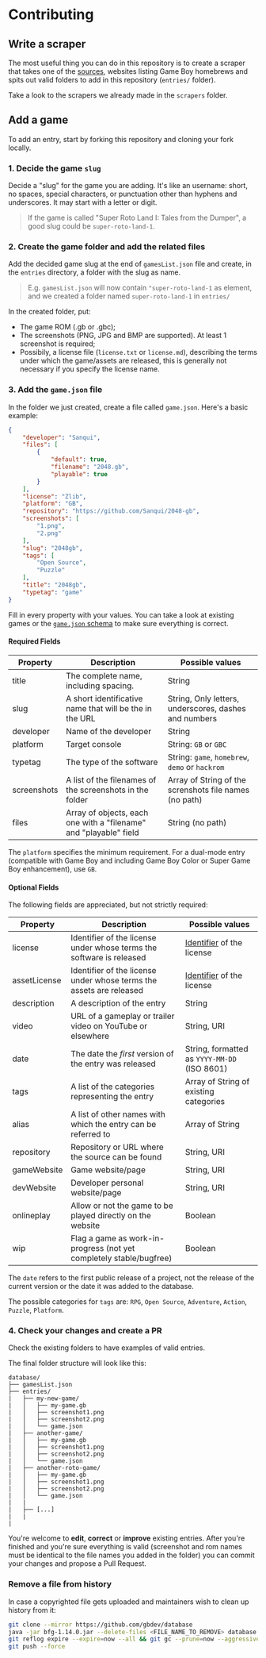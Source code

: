 # Contributing

## Write a scraper

The most useful thing you can do in this repository is to create a scraper that takes one of the [sources](https://github.com/gbdev/database/issues?q=is%3Aissue+is%3Aopen+label%3Asource), websites listing Game Boy homebrews and spits out valid folders to add in this repository (`entries/` folder).

Take a look to the scrapers we already made in the `scrapers` folder.

## Add a game

To add an entry, start by forking this repository and cloning your fork locally.

### 1. Decide the game `slug` 

Decide a "slug" for the game you are adding. It's like an username: short, no spaces, special characters, or punctuation other than hyphens and underscores. It may start with a letter or digit.

> If the game is called "Super Roto Land I: Tales from the Dumper", a good slug could be `super-roto-land-1`.

### 2. Create the game folder and add the related files 

Add the decided game slug at the end of `gamesList.json` file and create, in the `entries` directory, a folder with the slug as name.

> E.g. `gamesList.json` will now contain `"super-roto-land-1` as element, and we created a folder named `super-roto-land-1` in `entries/`

In the created folder, put:

- The game ROM (.gb or .gbc);
- The screenshots (PNG, JPG and BMP are supported). At least 1 screenshot is required;
- Possibily, a license file (`license.txt` or `license.md`), describing the terms under which the game/assets are released, this is generally not necessary if you specify the license name.

### 3. Add the `game.json` file 

In the folder we just created, create a file called `game.json`. Here's a basic example:

```json
{
    "developer": "Sanqui",
    "files": [
        {
            "default": true,
            "filename": "2048.gb",
            "playable": true
        }
    ],
    "license": "Zlib",
    "platform": "GB",
    "repository": "https://github.com/Sanqui/2048-gb",
    "screenshots": [
        "1.png",
        "2.png"
    ],
    "slug": "2048gb",
    "tags": [
        "Open Source",
        "Puzzle"
    ],
    "title": "2048gb",
    "typetag": "game"
}
```

Fill in every property with your values. You can take a look at existing games or the [`game.json` schema](game-schema-d3.json) to make sure everything is correct.

#### Required Fields

| Property      | Description                                                           | Possible values                                         |
|---------------|-----------------------------------------------------------------------|---------------------------------------------------------|
| title         | The complete name, including spacing.                                 | String                                                  |
| slug          | A short identificative name that will be the in the URL               | String, Only letters, underscores, dashes and numbers   |
| developer     | Name of the developer                                                 | String                                                  |
| platform      | Target console                                                        | String: `GB` or `GBC`                                   |
| typetag       | The type of the software                                              | String: `game`, `homebrew`, `demo` or `hackrom`         |
| screenshots   | A list of the filenames of the screenshots in the folder              | Array of String of the screnshots file names (no path)  |
| files         | Array of objects, each one with a "filename" and "playable" field     | String (no path)                                        |

The `platform` specifies the minimum requirement. For a dual-mode entry (compatible with Game Boy and including Game Boy Color or Super Game Boy enhancement), use `GB`.

#### Optional Fields

The following fields are appreciated, but not strictly required:

| Property      | Description                                                          | Possible values                                         |
|---------------|----------------------------------------------------------------------|---------------------------------------------------------|
| license       | Identifier of the license under whose terms the software is released | [Identifier](https://spdx.org/licenses/) of the license |
| assetLicense  | Identifier of the license under whose terms the assets are released  | [Identifier](https://spdx.org/licenses/) of the license |
| description   | A description of the entry                                           | String                                                  |
| video         | URL of a gameplay or trailer video on YouTube or elsewhere           | String, URI                                             |
| date          | The date the *first* version of the entry was released               | String, formatted as `YYYY-MM-DD` (ISO 8601)            |
| tags          | A list of the categories representing the entry                      | Array of String of existing categories                  |
| alias         | A list of other names with which the entry can be referred to        | Array of String                                         |
| repository    | Repository or URL where the source can be found                      | String, URI                                             |
| gameWebsite   | Game website/page                                                    | String, URI                                             |
| devWebsite    | Developer personal website/page                                      | String, URI                                             |
| onlineplay    | Allow or not the game to be played directly on the website           | Boolean                                                 |
| wip           | Flag a game as work-in-progress (not yet completely stable/bugfree)  | Boolean                                                 | 

The `date` refers to the first public release of a project, not the release of the current version or the date it was added to the database.

<!-- (A future version of the schema is expected to include the release of the current version.) -->

The possible categories for `tags` are: `RPG`, `Open Source`, `Adventure`, `Action`, `Puzzle`, `Platform`.


### 4. Check your changes and create a PR

Check the existing folders to have examples of valid entries.

The final folder structure will look like this:

```
database/
├── gamesList.json
├── entries/
|   ├── my-new-game/
|   │   ├── my-game.gb
|   │   ├── screenshot1.png
|   │   ├── screenshot2.png
|   │   └── game.json
|   ├── another-game/
|   │   ├── my-game.gb
|   │   ├── screenshot1.png
|   │   ├── screenshot2.png
|   │   └── game.json
|   ├── another-roto-game/
|   │   ├── my-game.gb
|   │   ├── screenshot1.png
|   │   ├── screenshot2.png
|   │   └── game.json
|   |
|   ├── [...]
|   |
|
```

You're welcome to **edit**, **correct** or **improve** existing entries.
After you're finished and you're sure everything is valid (screenshot and rom names must be identical to the file names you added in the folder) you can commit your changes and propose a Pull Request.

### Remove a file from history

In case a copyrighted file gets uploaded and maintainers wish to clean up history from it:

```sh
git clone --mirror https://github.com/gbdev/database
java -jar bfg-1.14.0.jar --delete-files <FILE_NAME_TO_REMOVE> database.git
git reflog expire --expire=now --all && git gc --prune=now --aggressive
git push --force
```
